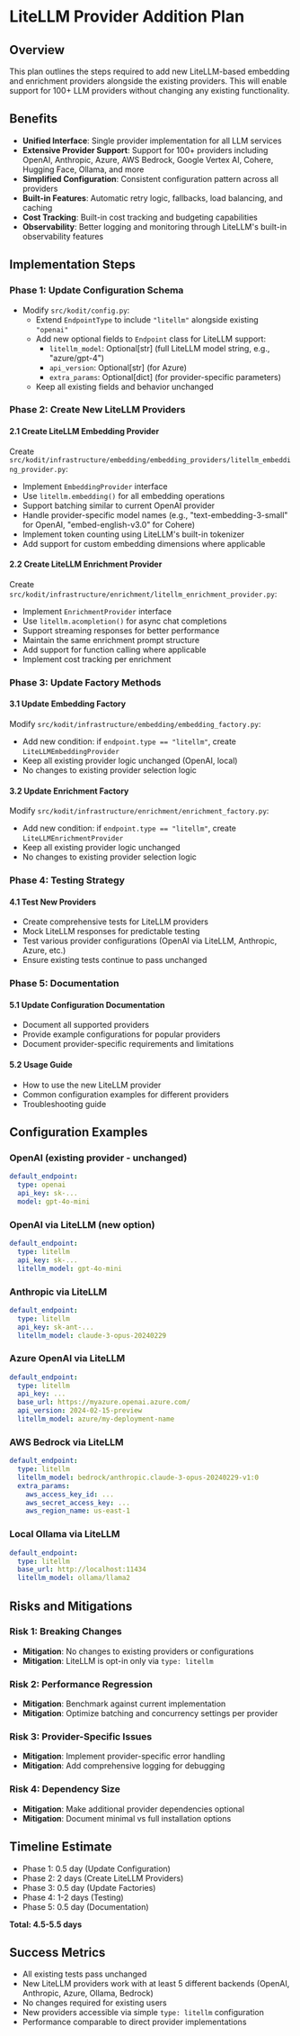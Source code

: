 # LiteLLM Provider Addition Plan

## Overview

This plan outlines the steps required to add new LiteLLM-based embedding and enrichment providers alongside the existing providers. This will enable support for 100+ LLM providers without changing any existing functionality.

## Benefits

- **Unified Interface**: Single provider implementation for all LLM services
- **Extensive Provider Support**: Support for 100+ providers including OpenAI, Anthropic, Azure, AWS Bedrock, Google Vertex AI, Cohere, Hugging Face, Ollama, and more
- **Simplified Configuration**: Consistent configuration pattern across all providers
- **Built-in Features**: Automatic retry logic, fallbacks, load balancing, and caching
- **Cost Tracking**: Built-in cost tracking and budgeting capabilities
- **Observability**: Better logging and monitoring through LiteLLM's built-in observability features

## Implementation Steps

### Phase 1: Update Configuration Schema

- Modify `src/kodit/config.py`:
  - Extend `EndpointType` to include `"litellm"` alongside existing `"openai"`
  - Add new optional fields to `Endpoint` class for LiteLLM support:
    - `litellm_model`: Optional[str] (full LiteLLM model string, e.g., "azure/gpt-4")
    - `api_version`: Optional[str] (for Azure)
    - `extra_params`: Optional[dict] (for provider-specific parameters)
  - Keep all existing fields and behavior unchanged

### Phase 2: Create New LiteLLM Providers

#### 2.1 Create LiteLLM Embedding Provider

Create `src/kodit/infrastructure/embedding/embedding_providers/litellm_embedding_provider.py`:

- Implement `EmbeddingProvider` interface
- Use `litellm.embedding()` for all embedding operations
- Support batching similar to current OpenAI provider
- Handle provider-specific model names (e.g., "text-embedding-3-small" for OpenAI, "embed-english-v3.0" for Cohere)
- Implement token counting using LiteLLM's built-in tokenizer
- Add support for custom embedding dimensions where applicable

#### 2.2 Create LiteLLM Enrichment Provider

Create `src/kodit/infrastructure/enrichment/litellm_enrichment_provider.py`:

- Implement `EnrichmentProvider` interface
- Use `litellm.acompletion()` for async chat completions
- Support streaming responses for better performance
- Maintain the same enrichment prompt structure
- Add support for function calling where applicable
- Implement cost tracking per enrichment

### Phase 3: Update Factory Methods

#### 3.1 Update Embedding Factory

Modify `src/kodit/infrastructure/embedding/embedding_factory.py`:

- Add new condition: if `endpoint.type == "litellm"`, create `LiteLLMEmbeddingProvider`
- Keep all existing provider logic unchanged (OpenAI, local)
- No changes to existing provider selection logic

#### 3.2 Update Enrichment Factory

Modify `src/kodit/infrastructure/enrichment/enrichment_factory.py`:

- Add new condition: if `endpoint.type == "litellm"`, create `LiteLLMEnrichmentProvider`
- Keep all existing provider logic unchanged
- No changes to existing provider selection logic

### Phase 4: Testing Strategy

#### 4.1 Test New Providers

- Create comprehensive tests for LiteLLM providers
- Mock LiteLLM responses for predictable testing
- Test various provider configurations (OpenAI via LiteLLM, Anthropic, Azure, etc.)
- Ensure existing tests continue to pass unchanged

### Phase 5: Documentation

#### 5.1 Update Configuration Documentation

- Document all supported providers
- Provide example configurations for popular providers
- Document provider-specific requirements and limitations

#### 5.2 Usage Guide

- How to use the new LiteLLM provider
- Common configuration examples for different providers
- Troubleshooting guide

## Configuration Examples

### OpenAI (existing provider - unchanged)

```yaml
default_endpoint:
  type: openai
  api_key: sk-...
  model: gpt-4o-mini
```

### OpenAI via LiteLLM (new option)

```yaml
default_endpoint:
  type: litellm
  api_key: sk-...
  litellm_model: gpt-4o-mini
```

### Anthropic via LiteLLM

```yaml
default_endpoint:
  type: litellm
  api_key: sk-ant-...
  litellm_model: claude-3-opus-20240229
```

### Azure OpenAI via LiteLLM

```yaml
default_endpoint:
  type: litellm
  api_key: ...
  base_url: https://myazure.openai.azure.com/
  api_version: 2024-02-15-preview
  litellm_model: azure/my-deployment-name
```

### AWS Bedrock via LiteLLM

```yaml
default_endpoint:
  type: litellm
  litellm_model: bedrock/anthropic.claude-3-opus-20240229-v1:0
  extra_params:
    aws_access_key_id: ...
    aws_secret_access_key: ...
    aws_region_name: us-east-1
```

### Local Ollama via LiteLLM

```yaml
default_endpoint:
  type: litellm
  base_url: http://localhost:11434
  litellm_model: ollama/llama2
```

## Risks and Mitigations

### Risk 1: Breaking Changes

- **Mitigation**: No changes to existing providers or configurations
- **Mitigation**: LiteLLM is opt-in only via `type: litellm`

### Risk 2: Performance Regression

- **Mitigation**: Benchmark against current implementation
- **Mitigation**: Optimize batching and concurrency settings per provider

### Risk 3: Provider-Specific Issues

- **Mitigation**: Implement provider-specific error handling
- **Mitigation**: Add comprehensive logging for debugging

### Risk 4: Dependency Size

- **Mitigation**: Make additional provider dependencies optional
- **Mitigation**: Document minimal vs full installation options

## Timeline Estimate

- Phase 1: 0.5 day (Update Configuration)
- Phase 2: 2 days (Create LiteLLM Providers)
- Phase 3: 0.5 day (Update Factories)
- Phase 4: 1-2 days (Testing)
- Phase 5: 0.5 day (Documentation)

**Total: 4.5-5.5 days**

## Success Metrics

- All existing tests pass unchanged
- New LiteLLM providers work with at least 5 different backends (OpenAI, Anthropic, Azure, Ollama, Bedrock)
- No changes required for existing users
- New providers accessible via simple `type: litellm` configuration
- Performance comparable to direct provider implementations
